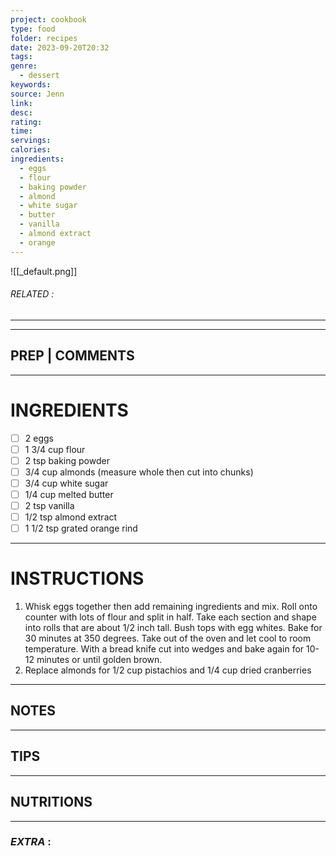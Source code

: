 ```yaml
---
project: cookbook
type: food
folder: recipes
date: 2023-09-20T20:32
tags: 
genre:
  - dessert
keywords: 
source: Jenn
link: 
desc: 
rating: 
time: 
servings: 
calories: 
ingredients:
  - eggs
  - flour
  - baking powder
  - almond
  - white sugar
  - butter
  - vanilla
  - almond extract
  - orange
---
```


![[_default.png]]
###### *RELATED* : 
---


---
## PREP | COMMENTS



---
# INGREDIENTS

- [ ] 2 eggs
- [ ] 1 3/4 cup flour
- [ ] 2 tsp baking powder
- [ ] 3/4 cup almonds (measure whole then cut into chunks)
- [ ] 3/4 cup white sugar
- [ ] 1/4 cup melted butter
- [ ] 2 tsp vanilla
- [ ] 1/2 tsp almond extract
- [ ] 1 1/2 tsp grated orange rind

---
# INSTRUCTIONS

1. Whisk eggs together then add remaining ingredients and mix. Roll onto counter with lots of flour and split in half. Take each section and shape into rolls that are about 1/2 inch tall. Bush tops with egg whites. Bake for 30 minutes at 350 degrees. Take out of the oven and let cool to room temperature. With a bread knife cut into wedges and bake again for 10-12 minutes or until golden brown.
2. Replace almonds for 1/2 cup pistachios and 1/4 cup dried cranberries

---
## NOTES



---
## TIPS



---
## NUTRITIONS



---
### *EXTRA* :



